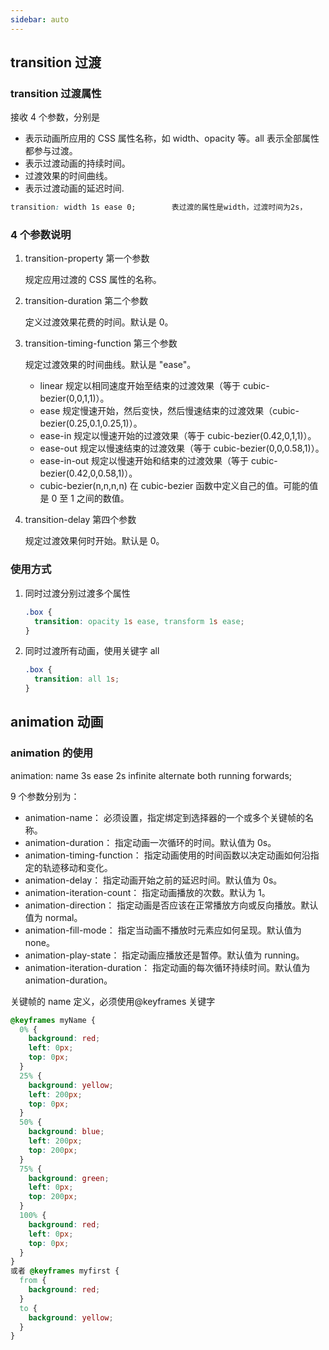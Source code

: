 ```yaml
---
sidebar: auto
---
```


## transition 过渡

### transition 过渡属性

接收 4 个参数，分别是

- 表示动画所应用的 CSS 属性名称，如 width、opacity 等。all 表示全部属性都参与过渡。
- 表示过渡动画的持续时间。
- 过渡效果的时间曲线。
- 表示过渡动画的延迟时间.

```css
transition: width 1s ease 0;		表过渡的属性是width，过渡时间为2s，
```

### 4 个参数说明

1. transition-property 第一个参数

   规定应用过渡的 CSS 属性的名称。

2. transition-duration 第二个参数

   定义过渡效果花费的时间。默认是 0。

3. transition-timing-function 第三个参数

   规定过渡效果的时间曲线。默认是 "ease"。

   - linear 规定以相同速度开始至结束的过渡效果（等于 cubic-bezier(0,0,1,1)）。
   - ease 规定慢速开始，然后变快，然后慢速结束的过渡效果（cubic-bezier(0.25,0.1,0.25,1)）。
   - ease-in 规定以慢速开始的过渡效果（等于 cubic-bezier(0.42,0,1,1)）。
   - ease-out 规定以慢速结束的过渡效果（等于 cubic-bezier(0,0,0.58,1)）。
   - ease-in-out 规定以慢速开始和结束的过渡效果（等于 cubic-bezier(0.42,0,0.58,1)）。
   - cubic-bezier(n,n,n,n) 在 cubic-bezier 函数中定义自己的值。可能的值是 0 至 1 之间的数值。

4. transition-delay 第四个参数

   规定过渡效果何时开始。默认是 0。

### 使用方式

1. 同时过渡分别过渡多个属性

   ```css
   .box {
     transition: opacity 1s ease, transform 1s ease;
   }
   ```

2. 同时过渡所有动画，使用关键字 all

   ```css
   .box {
     transition: all 1s;
   }
   ```

## animation 动画

### animation 的使用

animation: name 3s ease 2s infinite alternate both running forwards;

9 个参数分别为：

- animation-name： 必须设置，指定绑定到选择器的一个或多个关键帧的名称。
- animation-duration： 指定动画一次循环的时间。默认值为 0s。
- animation-timing-function： 指定动画使用的时间函数以决定动画如何沿指定的轨迹移动和变化。
- animation-delay： 指定动画开始之前的延迟时间。默认值为 0s。
- animation-iteration-count： 指定动画播放的次数。默认为 1。
- animation-direction： 指定动画是否应该在正常播放方向或反向播放。默认值为 normal。
- animation-fill-mode： 指定当动画不播放时元素应如何呈现。默认值为 none。
- animation-play-state： 指定动画应播放还是暂停。默认值为 running。
- animation-iteration-duration： 指定动画的每次循环持续时间。默认值为 animation-duration。

关键帧的 name 定义，必须使用@keyframes 关键字

```css
@keyframes myName {
  0% {
    background: red;
    left: 0px;
    top: 0px;
  }
  25% {
    background: yellow;
    left: 200px;
    top: 0px;
  }
  50% {
    background: blue;
    left: 200px;
    top: 200px;
  }
  75% {
    background: green;
    left: 0px;
    top: 200px;
  }
  100% {
    background: red;
    left: 0px;
    top: 0px;
  }
}
或者 @keyframes myfirst {
  from {
    background: red;
  }
  to {
    background: yellow;
  }
}
```
